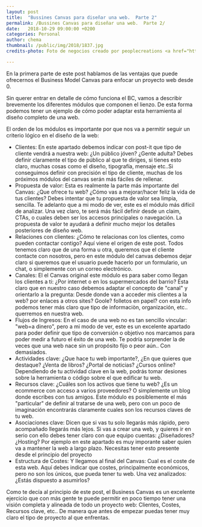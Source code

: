 ```yaml
---
layout: post
title:  "Bussines Canvas para diseñar una web.  Parte 2"
permalink: /Bussines Canvas para diseñar una web.  Parte 2/
date:   2018-10-29 09:00:00 +0200
categories: Personal
author: chema
thumbnail: /public/img/2018/1837.jpg
credits-photo: Foto de negocios creado por peoplecreations <a href="https://www.freepik.es/fotos-vectores-gratis/negocios">- www.freepik.es</a>

---
```

En la primera parte de este post hablamos de las ventajas que puede ofrecernos el Business Model Canvas para enfocar un proyecto web desde 0. 

Sin querer entrar en detalle de cómo funciona el BC, vamos a describir brevemente los diferentes módulos que componen el lienzo. De esta forma podemos tener un ejemplo de cómo poder adaptar esta herramienta al diseño completo de una web. 

El orden de los módulos es importante por que nos va a permitir seguir un criterio lógico en el diseño de la web:
<ul>
<li>Clientes: En este apartado debemos indicar con post-it que tipo de cliente vendrá a nuestra web: ¿Un público jóven? ¿Gente adulta? Debes definir claramente el tipo de  público al que te diriges, si tienes esto claro, muchas cosas como el diseño, tipografía, mensaje etc..Si conseguimos definir con precisión el tipo de cliente, muchas de los próximos módulos del canvas serán más fáciles de rellenar. </li>
<li>Propuesta de valor: Esta es realmente la parte más importante del Canvas: ¿Que ofrece tu web?  ¿Cómo vas a mejorar/hacer feliz la vida de tus clientes? Debes intentar que tu propuesta de valor sea limpia, sencilla. Te adelanto que a mi modo de ver, este es el módulo más difícil de analizar. Una vez claro, te será más fácil definir desde un claim, CTAs, o cuales deben ser los accesos principales o navegación. La propuesta de valor te ayudará a definir mucho mejor los detalles posteriores de diseño web.</li>
<li>Relaciones con clientes: ¿Cómo te relacionas con los clientes, como pueden contactar contigo? Aquí viene el origen de este post. Todos tenemos claro que de una forma u otra, queremos que el cliente contacte con nosotros, pero en este módulo del canvas debemos dejar claro si queremos que el usuario puede hacerlo por un formulario, un chat, o simplemente con un correo electrónico. </li>
  <li>Canales: El el Canvas original este módulo es para saber como llegan los clientes a ti: ¿Por internet o en los supermercados del barrio? Esta claro que en nuestro caso debemos adaptar el concepto de "canal" y orientarlo a la pregunta: Desde donde van a acceder mis clientes a la web? por enlaces a otros sites? Goole? folletos en papel? con esta info podemos tener más claro que tipo de informaciòn, organización, etc.. querremos en nuestra web. </li>
  <li>Flujos de Ingresos: En el caso de una web no es tan sencillo vincular: "web=a dinero", pero a mi modo de ver, este es un excelente apartado para poder definir que tipo de conversión o objetivo nos marcamos para poder medir a futuro el éxito de una web. Te podría sorprender la de veces que una web nace sin un propósito fijo o peor aún.. Con demasiados. </li>
  <li>Actividades clave: ¿Que hace tu web importante?, ¿En que quieres que destaque? ¿Venta de libros? ¿Portal de noticias? ¿Cursos online? Dependiendo de tu actividad clave en la web,  podrás tomar desiones sobre la herramienta o código sobre el que edificar tu web. </li>
    <li>Recursos clave: ¿Cuáles son los activos que tiene tu web? ¿Es un ecommerce con acceso a varios proveedores? O simplemente un blog donde escribes con tus amigos. Este módulo es posiblemente el más "particular" de definir al tratarse de una web, pero con un poco de imaginación encontrarás claramente cuales son los recursos claves de tu web.</li>
    <li>Asociaciones clave: Dicen que si vas tu solo llegarás más rápido, pero acompañado llegarás más lejos. Si vas a crear una web, y quieres ir en serio con ello debes tener claro con que equipo cuentas: ¿Diseñadores? ¿Hosting? Por ejemplo en este apartado es muy imporante saber quien va a mantener la web a largo plazo. Necesitas tener esto presente desde el principio del proyecto</li>
  <li>Estructura de Costes: Y llegamos al final del Canvas: Cual es el coste de esta web.  Aquí debes indicar que costes, principalmente económicos, pero no son los únicos, que pueda tener tu web. Una vez analizados: ¿Estás dispuesto a asumirlos?</li>
</ul>

Como te decía al principio de este post, el Business Canvas es un excelente ejercicio que con más gente te puede permitir en poco tiempo tener una visión completa y alineada de todo un proyecto web: Clientes, Costes, Recursos clave, etc.. De manera que antes de empezar puedas tener muy claro el tipo de proyecto al que enfrentas.  
